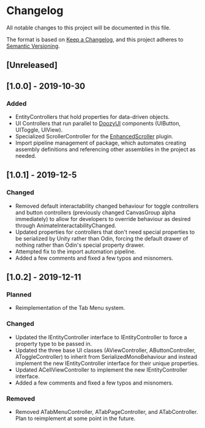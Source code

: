 # Changelog

All notable changes to this project will be documented in this file.

The format is based on [Keep a Changelog](https://keepachangelog.com/en/1.0.0/),
and this project adheres to [Semantic Versioning](https://semver.org/spec/v2.0.0.html).

## [Unreleased]

## [1.0.0] - 2019-10-30

### Added

- EntityControllers that hold properties for data-driven objects.
- UI Controllers that run parallel to [DoozyUI](https://www.doozyui.com) components (UIButton, UIToggle, UIView).
- Specialized ScrollerController for the [EnhancedScroller](https://assetstore.unity.com/packages/tools/gui/enhancedscroller-36378) plugin.
- Import pipeline management of package, which automates creating assembly definitions and referencing other assemblies in the project as needed.

## [1.0.1] - 2019-12-5

### Changed

- Removed default interactability changed behaviour for toggle controllers and button controllers (previously changed CanvasGroup alpha immediately) to allow for developers to override behaviour as desired through AnimateInteractabilityChanged.
- Updated properties for controllers that don't need special properties to be serialized by Unity rather than Odin, forcing the default drawer of nothing rather than Odin's special property drawer.
- Attempted fix to the import automation pipeline.
- Added a few comments and fixed a few typos and misnomers.

## [1.0.2] - 2019-12-11

### Planned
- Reimplementation of the Tab Menu system.

### Changed

- Updated the IEntityController interface to IEntityController<T> to force a property type to be passed in.
- Updated the three base UI classes (AViewController, AButtonController, AToggleController) to inherit from SerializedMonoBehaviour and instead implement the new IEntityController<T> interface for their unique properties.
- Updated ACellViewController to implement the new IEntityController<T> interface.
- Added a few comments and fixed a few typos and misnomers.

### Removed
- Removed ATabMenuController, ATabPageController, and ATabController. Plan to reimplement at some point in the future.